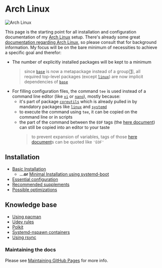 # Arch Linux

![Arch Linux](https://www.archlinux.org/static/logos/archlinux-logo-dark-scalable.518881f04ca9.svg)

This page is the starting point for all installation and configuration documentation of my [Arch Linux] setup.
There's already some great [documentation regarding Arch Linux], so please consult that for background information. My focus will be on the bare minimum of necessities to achieve a specific goal and therefor:

* The number of explicitly installed packages will be kept to a minimum
  > since [`base`] is now a metapackage instead of a group[[1]], all required top-level packages (except [`linux`]) are now implicit dependencies of [`base`]
* For filling configuration files, the command `tee` is used instead of a command line editor (like [`vi`] or [`nano`]), mostly because:
  * it's part of package [`coreutils`] which is already pulled in by mandatory packages like [`linux`] and [`systemd`]
  * to execute the command using `tee`, it can be copied on the command line or in scripts
  * the part of the command between the `EOF` tags (the [here document]) can still be copied into an editor to your taste
    > to prevent expansion of variables, tags of those [here document]s can be quoted like `'EOF'`

## Installation

* [Basic Installation]
  * **...or** [Minimal Installation using systemd-boot]
* [Essential configuration]
* [Recommended supplements]
* [Possible optimizations]

## Knowledge base

* [Using pacman]
* [Udev rules]
* [Polkit]
* [Systemd-nspawn containers]
* [Using rsync]

### Maintaining the docs

Please see [Maintaining GitHub Pages](GitHubPages.md) for more info.

[Arch Linux]: https://www.archlinux.org/
[documentation regarding Arch Linux]: https://wiki.archlinux.org/
[`base`]: https://www.archlinux.org/packages/core/x86_64/base/
[`vi`]: https://www.archlinux.org/packages/core/x86_64/vi/
[`nano`]: https://www.archlinux.org/packages/core/x86_64/nano/
[`coreutils`]: https://www.archlinux.org/packages/core/x86_64/coreutils/
[`linux`]: https://www.archlinux.org/packages/core/x86_64/linux/
[`systemd`]: https://www.archlinux.org/packages/core/x86_64/systemd/

[Basic Installation]: installation/basic-installation.md
[Minimal Installation using systemd-boot]: installation/minimal_installation.md
[Essential configuration]: installation/essentials-installation.md
[Recommended supplements]: installation/recommended-installation.md
[Possible optimizations]: installation/optimizations.md
[Using pacman]: using-pacman.md
[Udev rules]: udev-rules.md
[Polkit]: polkit.md
[Systemd-nspawn containers]: systemd-nspawn-containers.md
[Using rsync]: using-rsync.md

[1]: https://www.archlinux.org/news/base-group-replaced-by-mandatory-base-package-manual-intervention-required/
[here document]: https://www.gnu.org/savannah-checkouts/gnu/bash/manual/bash.html#Here-Documents